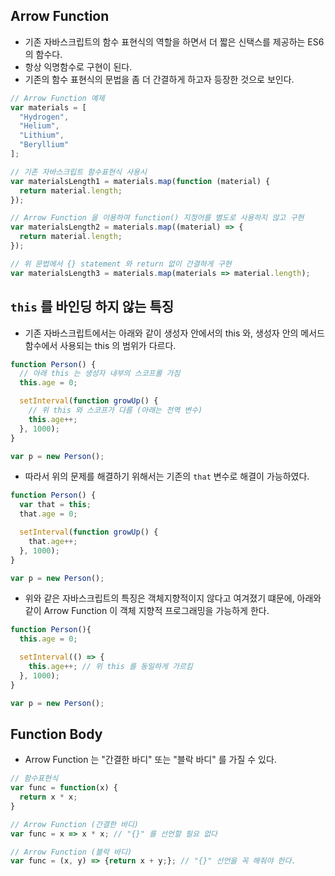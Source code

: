 ## Arrow Function
- 기존 자바스크립트의 함수 표현식의 역할을 하면서 더 짧은 신택스를 제공하는 ES6 의 함수다.
- 항상 익명함수로 구현이 된다.
- 기존의 함수 표현식의 문법을 좀 더 간결하게 하고자 등장한 것으로 보인다.

``` javascript
// Arrow Function 예제
var materials = [
  "Hydrogen",
  "Helium",
  "Lithium",
  "Beryllium"
];

// 기존 자바스크립트 함수표현식 사용시
var materialsLength1 = materials.map(function (material) {
  return material.length;
});

// Arrow Function 을 이용하여 function() 지정어를 별도로 사용하지 않고 구현
var materialsLength2 = materials.map((material) => {
  return material.length;
});

// 위 문법에서 {} statement 와 return 없이 간결하게 구현
var materialsLength3 = materials.map(materials => material.length);
```

## `this` 를 바인딩 하지 않는 특징
- 기존 자바스크립트에서는 아래와 같이 생성자 안에서의 this 와, 생성자 안의 메서드 함수에서 사용되는 this 의 범위가 다르다.

``` javascript
function Person() {
  // 아래 this 는 생성자 내부의 스코프롤 가짐
  this.age = 0;

  setInterval(function growUp() {
    // 위 this 와 스코프가 다름 (아래는 전역 변수)
    this.age++;
  }, 1000);
}

var p = new Person();
```

- 따라서 위의 문제를 해결하기 위해서는 기존의 `that` 변수로 해결이 가능하였다.

``` javascript
function Person() {
  var that = this;
  that.age = 0;

  setInterval(function growUp() {
    that.age++;
  }, 1000);
}

var p = new Person();
```

- 위와 같은 자바스크립트의 특징은 객체지향적이지 않다고 여겨졌기 떄문에, 아래와 같이 Arrow Function 이 객체 지향적 프로그래밍을 가능하게 한다.

``` javascript
function Person(){
  this.age = 0;

  setInterval(() => {
    this.age++; // 위 this 를 동일하게 가르킴
  }, 1000);
}

var p = new Person();
```

## Function Body
- Arrow Function 는 "간결한 바디" 또는 "블락 바디" 를 가질 수 있다.

``` javascript
// 함수표현식
var func = function(x) {
  return x * x;
}

// Arrow Function (간결한 바디)
var func = x => x * x; // "{}" 를 선언할 필요 없다

// Arrow Function (블락 바디)
var func = (x, y) => {return x + y;}; // "{}" 선언을 꼭 해줘야 한다.
```
